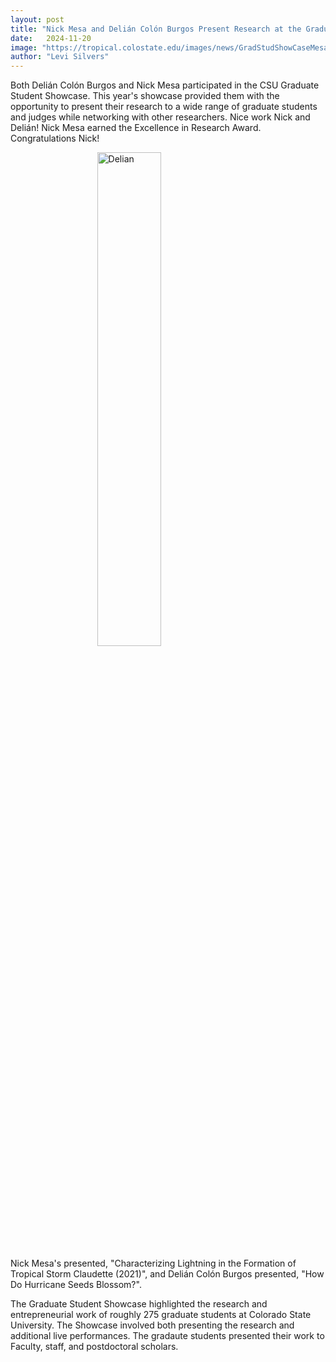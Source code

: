 ```yaml
---
layout: post
title: "Nick Mesa and Delián Colón Burgos Present Research at the Graduate Student Showcase"
date:   2024-11-20
image: "https://tropical.colostate.edu/images/news/GradStudShowCaseMesa.jpg"
author: "Levi Silvers"
---
```


Both Delián Colón Burgos and Nick Mesa participated in the CSU Graduate Student Showcase.   This year's showcase provided them with the opportunity to present their research to a wide range of graduate students and judges while networking with other researchers.  Nice work Nick and Delián!  Nick Mesa earned the Excellence in Research Award.  Congratulations Nick!


<!--more-->

<img src= "https://tropical.colostate.edu/images/news/GradStudShowCaseDelian.jpg"
     alt="Delian"
     style=" display: block;margin-left: auto;margin-right: auto;width: 45%;" />

Nick Mesa's presented, "Characterizing Lightning in the Formation of Tropical Storm Claudette (2021)", and
Delián Colón Burgos presented, "How Do Hurricane Seeds Blossom?".

The Graduate Student Showcase highlighted the research and entrepreneurial work of roughly 275 graduate students at
Colorado State University.  The Showcase involved both presenting the research and additional live performances.  The
gradaute students presented their work to Faculty, staff, and postdoctoral scholars.







